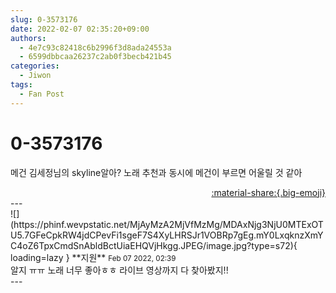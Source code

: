 ```yaml
---
slug: 0-3573176
date: 2022-02-07 02:35:20+09:00
authors:
  - 4e7c93c82418c6b2996f3d8ada24553a
  - 6599dbbcaa26237c2ab0f3becb421b45
categories:
  - Jiwon
tags:
  - Fan Post
---
```


# 0-3573176

<div class="post-container" markdown="1">
<div class="content-container md-sidebar__scrollwrap" markdown="1">

메건 김세정님의 skyline알아? 노래 추천과 동시에 메건이 부르면 어울릴 것 같아

</div>
</div>

<div style="text-align: right;" markdown="1">
<a href="https://weverse.io/fromis9/fanpost/0-3573176" style="text-align: right;">:material-share:{.big-emoji}</a>
</div>
---

<div class="comments-container md-sidebar__scrollwrap" markdown="1">
<div class="comment" markdown="1">
<div class='id-container' markdown="1">
![](https://phinf.wevpstatic.net/MjAyMzA2MjVfMzMg/MDAxNjg3NjU0MTExOTU5.7GFeCpkRW4jdCPevFi1sgeF7S4XyLHRSJr1VOBRp7gEg.mY0LxqknzXmYC4oZ6TpxCmdSnAbldBctUiaEHQVjHkgg.JPEG/image.jpg?type=s72){ loading=lazy }
**<span class="artist">지원</span>** <small>Feb 07 2022, 02:39</small><br>
</div>
<div class='comment-body' markdown="1">
알지 ㅠㅠ 노래 너무 좋아ㅎㅎ 라이브 영상까지 다 찾아봤지!!
</div>
</div>
</div>
---
